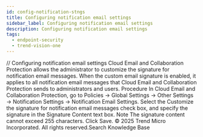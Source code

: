```yaml
---
id: config-notification-stngs
title: Configuring notification email settings
sidebar_label: Configuring notification email settings
description: Configuring notification email settings
tags:
  - endpoint-security
  - trend-vision-one
---
```


/*<![CDATA[*/ $('#title').html($('meta[name=map-description]').attr('content')); /*]]>*/ Configuring notification email settings Cloud Email and Collaboration Protection allows the administrator to customize the signature for notification email messages. When the custom email signature is enabled, it applies to all notification email messages that Cloud Email and Collaboration Protection sends to administrators and users. Procedure In Cloud Email and Collaboration Protection, go to Policies → Global Settings → Other Settings → Notification Settings → Notification Email Settings. Select the Customize the signature for notification email messages check box, and specify the signature in the Signature Content text box. Note The signature content cannot exceed 255 characters. Click Save. © 2025 Trend Micro Incorporated. All rights reserved.Search Knowledge Base